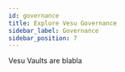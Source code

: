 ```yaml
---
id: governance
title: Explore Vesu Governance
sidebar_label: Governance
sidebar_position: 7
---
```


Vesu Vaults are blabla